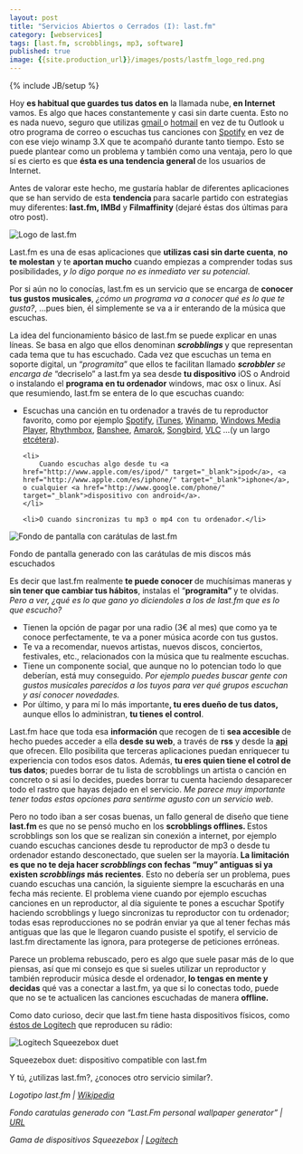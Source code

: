```yaml
---
layout: post
title: "Servicios Abiertos o Cerrados (I): last.fm"
category: [webservices]
tags: [last.fm, scrobblings, mp3, software]
published: true
image: {{site.production_url}}/images/posts/lastfm_logo_red.png
---
```

{% include JB/setup %}

<p>Hoy <strong>es habitual que guardes tus datos en</strong> la llamada nube,<strong> en Internet</strong> vamos. Es algo que haces constantemente y casi sin darte cuenta. Esto no es nada nuevo, seguro que utilizas <a href="http://mail.google.com/mail?hl=es" target="_blank">gmail </a>o <a href="http://www.hotmail.com/" target="_blank">hotmail</a> en vez de tu Outlook u otro programa de correo o escuchas tus canciones con <a title="Spotify" href="http://www.spotify.com/" target="_blank">Spotify</a> en vez de con ese viejo winamp 3.X que te acompañó durante tanto tiempo. Esto se puede plantear como un problema y también como una ventaja, pero lo que sí es cierto es que <strong>ésta es una tendencia general </strong>de los usuarios de Internet.</p>

<p>Antes de valorar este hecho, me gustaría hablar de diferentes aplicaciones que se han servido de esta <strong>tendencia </strong>para sacarle partido con estrategias muy diferentes:<strong> last.fm, IMBd</strong> y <strong>Filmaffinity </strong>(dejaré éstas dos últimas para otro post).</p>

<img title="Logo de last.fm" src="{{site.production_url}}/images/posts/lastfm_logo_red.png" alt="Logo de last.fm"   />

<p>Last.fm es una de esas aplicaciones que <strong>utilizas casi sin darte cuenta</strong>, <strong>no te molestan</strong> y te <strong>aportan mucho</strong> cuando empiezas a comprender todas sus posibilidades, <em>y lo digo porque no es inmediato ver su potencial</em>.</p>


<p>Por si aún no lo conocías, last.fm es un servicio que se encarga de <strong>conocer tus gustos musicales</strong>, <em>¿cómo un programa va a conocer qué es lo que te gusta?</em>, &#8230;pues bien, él simplemente se va a ir enterando de la música que escuchas.</p>

<p>La idea del funcionamiento básico de last.fm se puede explicar en unas líneas. Se basa en algo que ellos denominan <em><strong>scrobblings </strong></em>y que representan cada tema que tu has escuchado. Cada vez que escuchas un tema en soporte digital, un &#8220;<em>programita</em>&#8221; que ellos te facilitan llamado <em><strong>s</strong><strong>crobbler </strong>se encarga de </em>&#8220;decriselo&#8221; a last.fm ya sea desde <strong>tu dispositivo</strong> iOS o Android o instalando el <strong>programa en tu ordenador</strong> windows, mac osx o linux. Así que resumiendo, last.fm se entera de lo que escuchas cuando:</p>

<ul>
	<li>
		Escuchas una canción en tu ordenador a través de tu reproductor favorito, como por ejemplo <a title="Spotify" href="http://www.spotify.com/" target="_blank">Spotify</a>, <a href="http://www.apple.com/es/itunes/" target="_blank">iTunes</a>, <a href="http://www.winamp.com/" target="_blank">Winamp</a>, <a href="http://windows.microsoft.com/es-ES/windows/products/windows-media" target="_blank">Windows Media Player</a>, <a href="http://www.rhythmbox.org" target="_blank">Rhythmbox</a>, <a href="http://banshee.fm/" target="_blank">Banshee</a>, <a href="http://amarok.kde.org/" target="_blank">Amarok</a>, <a title="Songbird" href="http://www.getsongbird.com/" target="_blank">Songbird</a>, <a href="http://www.videolan.org/vlc/" target="_blank">VLC</a> &#8230;(y un largo <a href="http://www.lastfm.es/group/Does%2520It%2520Scrobble" target="_blank">etcétera</a>).
	</li>
	
	<li>
		Cuando escuchas algo desde tu <a href="http://www.apple.com/es/ipod/" target="_blank">ipod</a>, <a href="http://www.apple.com/es/iphone/" target="_blank">iphone</a>, o cualquier <a href="http://www.google.com/phone/" target="_blank">dispositivo con android</a>.
	</li>
	
	<li>O cuando sincronizas tu mp3 o mp4 con tu ordenador.</li>
</ul>

<img title="Fondo de pantalla con carátulas de last.fm" src="{{site.production_url}}/images/posts/caratulasLastFMrobertovg24.png" alt="Fondo de pantalla con carátulas de last.fm"   />
<p>Fondo de pantalla generado con las carátulas de mis discos más escuchados</p>

<p>Es decir que last.fm realmente <strong>te puede conocer </strong>de muchísimas maneras y <strong>sin tener que cambiar tus hábitos</strong>, instalas el &#8220;<strong>programita&#8221; </strong>y te olvidas. <em>Pero a ver, ¿qué es lo que gano yo diciendoles a los de last.fm que es lo que escucho?</em></p>
<ul>
	<li>Tienen la opción de pagar por una radio (3€ al mes) que como ya te conoce perfectamente, te va a poner música acorde con tus gustos.</li>
	<li>Te va a recomendar, nuevos artistas, nuevos discos, conciertos, festivales, etc.,  relacionados con la música que tu realmente escuchas.</li>
	<li>Tiene un componente social, que aunque no lo potencian todo lo que deberían, está muy conseguido. <em>Por ejemplo puedes buscar gente con gustos musicales parecidos a los tuyos para ver qué grupos escuchan y así conocer novedades.</em></li>
	<li>Por último, y para mí lo más importante<strong>, tu eres dueño de tus datos, </strong>aunque ellos lo administran, <strong>tu tienes el control</strong>.</li>
</ul>

<p>Last.fm hace que toda esa <strong>información </strong>que recogen de ti <strong>sea accesible </strong>de hecho puedes acceder a ella <strong>desde su web</strong>, a través de <strong>rss</strong> y desde la <strong><a href="http://www.lastfm.es/api" target="_blank">api</a></strong> que ofrecen. Ello posibilita que terceras aplicaciones puedan enriquecer tu experiencia con todos esos datos. Además, <strong>tu eres quien tiene el cotrol de tus datos</strong>; puedes borrar de tu lista de scrobblings un artista o canción en concreto o si así lo decides, puedes borrar tu cuenta haciendo desaparecer todo el rastro que hayas dejado en el servicio.<em> Me parece muy importante tener todas estas opciones para sentirme agusto con un servicio web</em>.</p>

<p>Pero no todo iban a ser cosas buenas, un fallo general de diseño que tiene <strong>last.fm </strong>es que no se pensó mucho en los <strong>scrobblings offlines. </strong>Estos scrobblings son los que se realizan sin conexión a internet, por ejemplo cuando escuchas canciones desde tu reproductor de mp3 o desde tu ordenador estando desconectado, que suelen ser la mayoría.<strong> La limitación es que no te deja hacer <em>scrobblings </em>con fechas &#8220;muy&#8221; antiguas si ya existen <em>scrobblings</em> más recientes</strong>. Esto no debería ser un problema, pues cuando escuchas una canción, la siguiente siempre la escucharás en una fecha más reciente. El problema viene cuando por ejemplo escuchas canciones en un reproductor, al día siguiente te pones a escuchar Spotify haciendo scrobblings y luego sincronizas tu reproductor con tu ordenador; todas esas reproducciones no se podrán enviar ya que al tener fechas más antiguas que las que le llegaron cuando pusiste el spotify, el servicio de last.fm directamente las ignora, para protegerse de peticiones erróneas.</p>

<p>Parece un problema rebuscado, pero es algo que suele pasar más de lo que piensas, así que mi consejo es que si sueles utilizar un reproductor y también reproducir música desde el ordenador,<strong> lo tengas en mente y decidas</strong> qué vas a conectar a last.fm, ya que si lo conectas todo, puede que no se te actualicen las canciones escuchadas de manera <strong>offline.</strong></p>
<p>Como dato curioso, decir que last.fm tiene hasta dispositivos físicos, como <a href="http://www.lastfm.es/group/Logitech+Squeezebox+Scrobblers">éstos de Logitech</a> que reproducen su rádio:</p>

<img title="Logitech Squeezebox duet" src="{{site.production_url}}/images/posts/squeezebox_51.jpg" alt="Logitech Squeezebox duet"   />
<p>Squeezebox duet: dispositivo compatible con last.fm </p>

<p>Y tú, ¿utilizas last.fm?, ¿conoces otro servicio similar?.</p>
<p><em>Logotipo last.fm | <a href="http://en.wikipedia.org/wiki/Last.fm" target="_blank">Wikipedia</a></em></p>
<p><em>Fondo caratulas generado con &#8220;Last.Fm personal wallpaper generator&#8221; | <a href="http://lastfm.alekc.org/index.php" target="_blank">URL</a></em></p>
<p><em>Gama de dispositivos Squeezebox | <a href="http://www.logitech.com/es-es/speakers-audio/wireless-music-systems" target="_blank">Logitech</a></em>
</p>